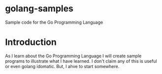 golang-samples
==============

Sample code for the Go Programming Language

Introduction
============
As I learn about the Go Programming Language I will create sample programs to illustrate what I have learned. I don't claim any of this is useful or even golang idomatic.  But, I ahve to start somewhere.
